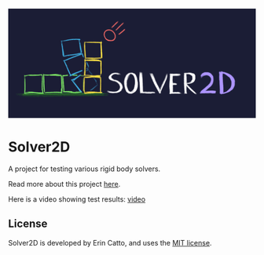 ![Solver2D Logo](extras/solver2d.png)

# Solver2D 
A project for testing various rigid body solvers.

Read more about this project [here](https://box2d.org/posts/2024/02/solver2d/).

Here is a video showing test results: [video](https://www.youtube.com/watch?v=sKHf_o_UCzI)

## License
Solver2D is developed by Erin Catto, and uses the [MIT license](https://en.wikipedia.org/wiki/MIT_License).
